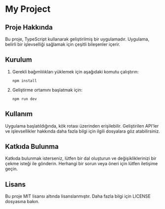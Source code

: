 # My Project

## Proje Hakkında
Bu proje, TypeScript kullanarak geliştirilmiş bir uygulamadır. Uygulama, belirli bir işlevselliği sağlamak için çeşitli bileşenler içerir.

## Kurulum
1. Gerekli bağımlılıkları yüklemek için aşağıdaki komutu çalıştırın:
   ```
   npm install
   ```
2. Geliştirme ortamını başlatmak için:
   ```
   npm run dev
   ```

## Kullanım
Uygulama başlatıldığında, kök rotası üzerinden erişilebilir. Geliştirilen API'ler ve işlevsellikler hakkında daha fazla bilgi için ilgili dosyalara göz atabilirsiniz.

## Katkıda Bulunma
Katkıda bulunmak isterseniz, lütfen bir dal oluşturun ve değişikliklerinizi bir çekme isteği ile gönderin. Herhangi bir sorun veya öneri için lütfen iletişime geçin.

## Lisans
Bu proje MIT lisansı altında lisanslanmıştır. Daha fazla bilgi için LICENSE dosyasına bakın.